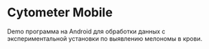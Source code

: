 # Cytometer Mobile
Demo программа на Android для обработки данных с экспериментальной установки по выявлению мелономы в крови.
